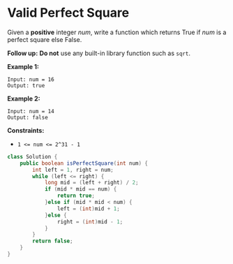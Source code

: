 # Valid Perfect Square

Given a **positive** integer *num*, write a function which returns True if *num* is a perfect square else False.

**Follow up:** **Do not** use any built-in library function such as `sqrt`.

 

**Example 1:**

```
Input: num = 16
Output: true
```

**Example 2:**

```
Input: num = 14
Output: false
```

 

**Constraints:**

- `1 <= num <= 2^31 - 1`

``` java
class Solution {
    public boolean isPerfectSquare(int num) {
        int left = 1, right = num;
        while (left <= right) {
            long mid = (left + right) / 2;
            if (mid * mid == num) {
                return true;
            }else if (mid * mid < num) {
                left = (int)mid + 1;
            }else {
                right = (int)mid - 1;
            }
        }
        return false;
    }
}
```

